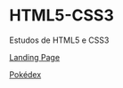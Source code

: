 # HTML5-CSS3
 Estudos de HTML5 e CSS3
 
<p><a href="https://jooaomarcelo.github.io/html-css/projetos/Landing%20Page" target="_blank">Landing Page</a></p>
<p><a href="https://jooaomarcelo.github.io/html-css/projetos/Pokédex" target="_blank">Pokédex</a></p>
